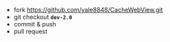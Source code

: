 - fork https://github.com/yale8848/CacheWebView.git
- git checkout **`dev-2.0`**
- commit & push
- pull request
